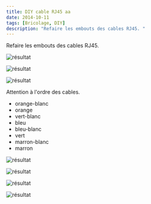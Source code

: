 ```yaml
---
title: DIY cable RJ45 aa
date: 2014-10-11
tags: [Bricolage, DIY]
description: "Refaire les embouts des cables RJ45. "
---
```


Refaire les embouts des cables RJ45. 

![résultat](./IMG_20141011_194923.jpg)

![résultat](./IMG_20141011_194939.jpg)

![résultat](./IMG_20141011_195100.jpg)

Attention à l'ordre des cables. 

* orange-blanc
* orange
* vert-blanc
* bleu
* bleu-blanc
* vert
* marron-blanc
* marron



![résultat](./IMG_20141011_200453.jpg)

![résultat](./IMG_20141011_200912.jpg)

![résultat](./IMG_20141011_200920.jpg)

![résultat](./IMG_20141011_200926.jpg)